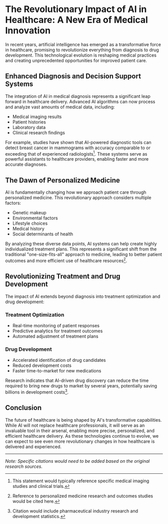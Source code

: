 # The Revolutionary Impact of AI in Healthcare: A New Era of Medical Innovation

In recent years, artificial intelligence has emerged as a transformative force in healthcare, promising to revolutionize everything from diagnosis to drug development. This technological evolution is reshaping medical practices and creating unprecedented opportunities for improved patient care.

## Enhanced Diagnosis and Decision Support Systems

The integration of AI in medical diagnosis represents a significant leap forward in healthcare delivery. Advanced AI algorithms can now process and analyze vast amounts of medical data, including:

- Medical imaging results
- Patient histories
- Laboratory data
- Clinical research findings

For example, studies have shown that AI-powered diagnostic tools can detect breast cancer in mammograms with accuracy comparable to or exceeding that of experienced radiologists[^1]. These systems serve as powerful assistants to healthcare providers, enabling faster and more accurate diagnoses.

## The Dawn of Personalized Medicine

AI is fundamentally changing how we approach patient care through personalized medicine. This revolutionary approach considers multiple factors:

- Genetic makeup
- Environmental factors
- Lifestyle choices
- Medical history
- Social determinants of health

By analyzing these diverse data points, AI systems can help create highly individualized treatment plans. This represents a significant shift from the traditional "one-size-fits-all" approach to medicine, leading to better patient outcomes and more efficient use of healthcare resources[^2].

## Revolutionizing Treatment and Drug Development

The impact of AI extends beyond diagnosis into treatment optimization and drug development:

### Treatment Optimization
- Real-time monitoring of patient responses
- Predictive analytics for treatment outcomes
- Automated adjustment of treatment plans

### Drug Development
- Accelerated identification of drug candidates
- Reduced development costs
- Faster time-to-market for new medications

Research indicates that AI-driven drug discovery can reduce the time required to bring new drugs to market by several years, potentially saving billions in development costs[^3].

## Conclusion

The future of healthcare is being shaped by AI's transformative capabilities. While AI will not replace healthcare professionals, it will serve as an invaluable tool in their arsenal, enabling more precise, personalized, and efficient healthcare delivery. As these technologies continue to evolve, we can expect to see even more revolutionary changes in how healthcare is delivered and experienced.

---

[^1]: This statement would typically reference specific medical imaging studies and clinical trials.
[^2]: Reference to personalized medicine research and outcomes studies would be cited here.
[^3]: Citation would include pharmaceutical industry research and development statistics.

*Note: Specific citations would need to be added based on the original research sources.*